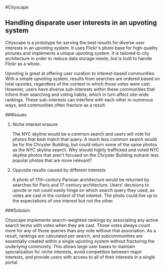 #Cityscape

Handling disparate user interests in an upvoting system
-------------------------------------------------------

Cityscape is a prototype for serving the best results for diverse user interests in an upvoting system. It uses Flickr's photo base for high-quality pictures and implements a unique upvoting system. It is tailored to city architecture in order to reduce data storage needs, but is built to handle Flickr as a whole.

Upvoting is great at offering user curation to interest-based communities. With a simple upvoting system, results from searches are ordered based on total upvotes, regardless of the context in which those votes were cast. However, users have diverse sub-interests within these communities that inform their searching and voting habits, which in turn affect site-wide rankings. These sub-interests can interfere with each other in numerous ways, and communities often fracture as a result.

###Issues


1.  Niche interest erasure

    The NYC skyline would be a common search and users will vote for photos that best match that query. A much less common search would be for the Chrysler Building, but could return some of the same photos as the NYC skyline search. Why should highly trafficked and voted NYC skyline photos that aren't focused on the Chrysler Building outrank less popular photos that are more relevant?

2.  Opposite results caused by different interests

    A photo of 17th-century Parisian architecture would be returned by searches for Paris and 17-century architecture. Users' decisions to upvote or not could easily hinge on which search query they used, as votes are cast in the context of that interest. The photo could live up to the expectations of one interest but not the other.

###Solution

Cityscape implements search-weighted rankings by associating any active search terms with votes when they are cast. Those votes always count more for any of those queries than any vote without that association. As a result, rankings are calculated per search, and subcommunities are essentially created within a single upvoting system without fracturing the underlying community. This allows large user bases to maintain specialization for niche interests, avoid competition between major interests, and provide users with access to all of their interests in a single portal.